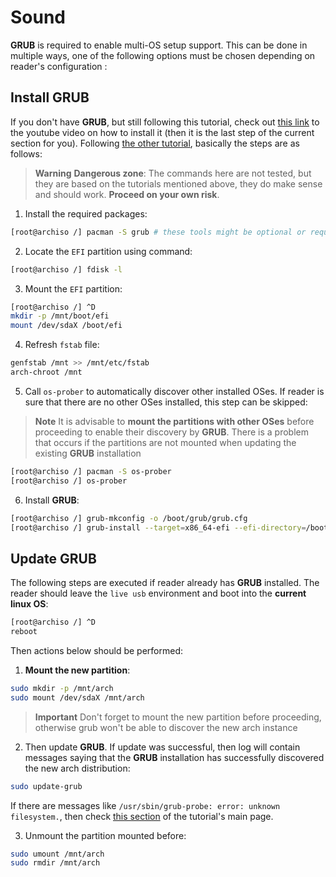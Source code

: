 # Sound

**GRUB** is required to enable multi-OS setup support. This can be done in multiple ways, one of the following options must be chosen depending on reader's configuration :

## Install GRUB

If you don't have **GRUB**, but still following this tutorial, check out [this link](https://www.youtube.com/watch?v=DPLnBPM4DhI&t=4718s) to the youtube video on how to install it (then it is the last step of the current section for you). Following [the other tutorial](https://fasterland.net/how-to-install-grub-on-arch-linux-uefi.html), basically the steps are as follows:

> **Warning**
> **Dangerous zone**: The commands here are not tested, but they are based on the tutorials mentioned above, they do make sense and should work. **Proceed on your own risk**.

1. Install the required packages:

```sh
[root@archiso /] pacman -S grub # these tools might be optional or required (again, not tested): efibootmgr dosfstools mtools
```

2. Locate the `EFI` partition using command:

```sh
[root@archiso /] fdisk -l
```

3. Mount the `EFI` partition:

```sh
[root@archiso /] ^D
mkdir -p /mnt/boot/efi
mount /dev/sdaX /boot/efi
```

4. Refresh `fstab` file:

```sh
genfstab /mnt >> /mnt/etc/fstab
arch-chroot /mnt
```

5. Call `os-prober` to automatically discover other installed OSes. If reader is sure that there are no other OSes installed, this step can be skipped:

> **Note**
> It is advisable to **mount the partitions with other OSes** before proceeding to enable their discovery by **GRUB**. There is a problem that occurs if the partitions are not mounted when updating the existing **GRUB** installation

```sh
[root@archiso /] pacman -S os-prober
[root@archiso /] os-prober
```

6. Install **GRUB**:

```sh
[root@archiso /] grub-mkconfig -o /boot/grub/grub.cfg
[root@archiso /] grub-install --target=x86_64-efi --efi-directory=/boot/efi --bootloader-id=GRUB
```

## Update GRUB

The following steps are executed if reader already has **GRUB** installed. The reader should leave the `live usb` environment and boot into the **current linux OS**:

```sh
[root@archiso /] ^D
reboot
```

Then actions below should be performed:

1. **Mount the new partition**:

```sh
sudo mkdir -p /mnt/arch
sudo mount /dev/sdaX /mnt/arch
```

> **Important**
> Don't forget to mount the new partition before proceeding, otherwise grub won't be able to discover the new arch instance

2. Then update **GRUB**. If update was successful, then log will contain messages saying that the **GRUB** installation has successfully discovered the new arch distribution:

```sh
sudo update-grub
```

If there are messages like `/usr/sbin/grub-probe: error: unknown filesystem.`, then check [this section](README.md#metadata-csum-seed-partition-flag) of the tutorial's main page.

3. Unmount the partition mounted before:

```sh
sudo umount /mnt/arch
sudo rmdir /mnt/arch
```
